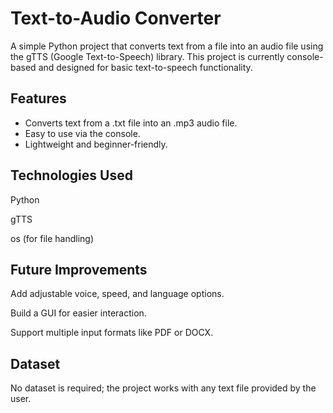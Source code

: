 # Text-to-Audio Converter
A simple Python project that converts text from a file into an audio file using the gTTS (Google Text-to-Speech) library. This project is currently console-based and designed for basic text-to-speech functionality.

## Features
- Converts text from a .txt file into an .mp3 audio file.
- Easy to use via the console.
- Lightweight and beginner-friendly.

## Technologies Used
Python

gTTS

os (for file handling)

## Future Improvements
Add adjustable voice, speed, and language options.

Build a GUI for easier interaction.

Support multiple input formats like PDF or DOCX.

## Dataset
No dataset is required; the project works with any text file provided by the user.
